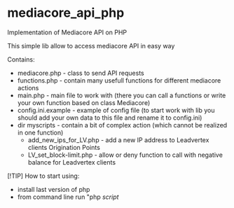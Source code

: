 # mediacore_api_php

Implementation of Mediacore API on PHP

This simple lib allow to access mediacore API in easy way


Contains:
- mediacore.php - class to send API requests
- functions.php - contain many usefull functions for different mediacore actions
- main.php - main file to work with (there you can call a functions or write your own function based on class Mediacore)
- config.ini.example - example of config file (to start work with lib you should add your own data to this file and rename it to config.ini)
- dir myscripts - contain a bit of complex action (which cannot be realized in one function)
  * add_new_ips_for_LV.php - add a new IP address to Leadvertex clients Origination Points
  * LV_set_block-limit.php - allow or deny function to call with negative balance for Leadvertex clients


[!TIP]
How to start using:
- install last version of php
- from command line run "php <i>script</i>